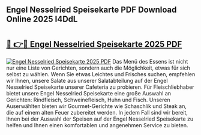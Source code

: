 ## Engel Nesselried Speisekarte PDF Download Online 2025 I4DdL

# <h2><a href="http://gc70qqx.nevu.top/?p=Engel+Nesselried+Speisekarte">🔗 👉🔴 Engel Nesselried Speisekarte 2025 PDF</a></h2>

[![Engel Nesselried Speisekarte 2025 PDF](https://i.imgur.com/dBaPXMq.png)](http://gc70qqx.nevu.top/?p=Engel+Nesselried+Speisekarte)
Das Menü des Essens ist nicht nur eine Liste von Gerichten, sondern auch die Möglichkeit, etwas für sich selbst zu wählen. Wenn Sie etwas Leichtes und Frisches suchen, empfehlen wir Ihnen, unsere Salate aus unserer Salatabteilung auf der Engel Nesselried Speisekarte unserer Cafeteria zu probieren. Für Fleischliebhaber bietet unsere Engel Nesselried Speisekarte eine große Auswahl an Gerichten: Rindfleisch, Schweinefleisch, Huhn und Fisch. Unseren Auserwählten bieten wir Gourmet-Gerichte wie Schaschlik und Steak an, die auf einem alten Feuer zubereitet werden. In jedem Fall sind wir bereit, Ihnen bei der Auswahl der Speisen auf der Engel Nesselried Speisekarte zu helfen und Ihnen einen komfortablen und angenehmen Service zu bieten.

